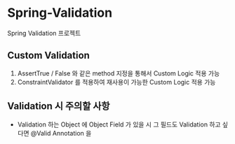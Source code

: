 # Spring-Validation
Spring Validation 프로젝트

## Custom Validation

1. AssertTrue / False 와 같은 method 지정을 통해서 Custom Logic 적용 가능
2. ConstraintValidator 를 적용하여 재사용이 가능한 Custom Logic 적용 가능

## Validation 시 주의할 사항

- Validation 하는 Object 에 Object Field 가 있을 시 그 필드도 Validation 하고 싶다면 @Valid Annotation 을 
